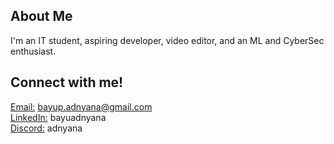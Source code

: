 
## About Me
I'm an IT student, aspiring developer, video editor, and an ML and CyberSec enthusiast. 
## Connect with me!
[Email:](mailto:bayup.adnyana@gmail.com) bayup.adnyana@gmail.com <br> [LinkedIn:](https://www.linkedin.com/in/bayuadnyana/) bayuadnyana<br>[Discord:](https://discord.com/users/238182635052990464) adnyana
